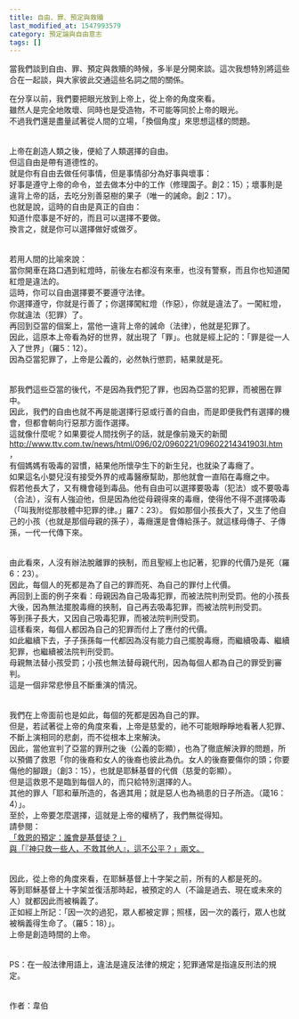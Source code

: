 ```yaml
---
title: 自由、罪、預定與救贖
last_modified_at: 1547993579
category: 預定論與自由意志
tags: []
---
```


<p>當我們談到自由、罪、預定與救贖的時候，多半是分開來談。這次我想特別將這些合在一起談，與大家彼此交通這些名詞之間的關係。 <!--more--></p><p>在分享以前，我們要把眼光放到上帝上，從上帝的角度來看。<br/>雖然人是完全地敗壞、同時也是受造物，不可能等同於上帝的眼光。<br/>不過我們還是盡量試著從人間的立場，「換個角度」來思想這樣的問題。<br/><br/><br/>上帝在創造人類之後，便給了人類選擇的自由。<br/>但這自由是帶有道德性的。<br/>就是你有自由去做任何事情，但是事情卻分為好事與壞事：<br/>好事是遵守上帝的命令，並去做本分中的工作（修理園子。創2：15）；壞事則是違背上帝的話，去吃分別善惡樹的果子（唯一的誡命。創2：17）。<br/>也就是說，這時的自由是真正的自由：<br/>知道什麼事是不好的，而且可以選擇不要做。<br/>換言之，就是你可以選擇做好或做歹。<br/><br/><br/>若用人間的比喻來說：<br/>當你開車在路口遇到紅燈時，前後左右都沒有來車，也沒有警察，而且你也知道闖紅燈是違法的。<br/>這時，你可以自由選擇要不要遵守法律。<br/>你選擇遵守，你就是行善了；你選擇闖紅燈（作惡），你就是違法了。一闖紅燈，你就違法（犯罪）了。<br/>再回到亞當的個案上，當他一違背上帝的誡命（法律），他就是犯罪了。<br/>因此，這原本上帝看為好的世界，就出現了「罪」。也就是經上記的：「罪是從一人入了世界」（羅5：12）。<br/>因為亞當犯罪了，上帝是公義的，必然執行懲罰，結果就是死。 <br/><br/><br/>那我們這些亞當的後代，不是因為我們犯了罪，也因為亞當的犯罪，而被圈在罪中。<br/>因此，我們的自由也就不再是能選擇行惡或行善的自由，而是即便我們有選擇的機會，但都會朝向行惡那方面作選擇。<br/>這就像什麼呢？如果要從人間找例子的話，就是像前幾天的新聞 <a href="http://www.ttv.com.tw/news/html/096/02/0960221/09602214341903I.htm">http://www.ttv.com.tw/news/html/096/02/0960221/09602214341903I.htm</a> ，<br/>有個媽媽有吸毒的習慣，結果他所懷孕生下的新生兒，也就染了毒癮了。<br/>如果這名小嬰兒沒有接受外界的戒毒醫療幫助，那他就會一直陷在毒癮之中。<br/>假若他長大了，又有機會碰到毒品。他有自由可以選擇要吸毒（犯法）或不要吸毒（合法），沒有人強迫他，但是因為他從母親得來的毒癮，使得他不得不選擇吸毒（「叫我附從那肢體中犯罪的律。」羅7：23）。 假如那個小孩長大了，又生了他自己的小孩（也就是那個母親的孫子），毒癮還是會傳給孫子。就這樣母傳子、子傳孫，一代一代傳下來。<br/><br/><br/>由此看來，人沒有辦法脫離罪的挾制，而且聖經上也記著，犯罪的代價乃是死（羅6：23）。<br/>因此，每個人的死都是為了自己的罪而死、為自己的罪付上代價。<br/>再回到上面的例子來看：母親因為自己吸毒犯罪，而被法院判刑受罰。他的小孩長大後，因為無法擺脫毒癮的挾制，自己再去吸毒犯罪，而被法院判刑受罰。<br/>等到孫子長大，又因自己吸毒犯罪，而被法院判刑受罰。<br/>這樣看來，每個人都因為自己的犯罪而付上了應付的代價。<br/>如此繼續下去，子子孫孫每一代都因為沒有能力自己擺脫毒癮，而繼續吸毒、繼續犯罪，也繼續被法院判刑受罰。<br/>母親無法替小孩受罰；小孩也無法替母親代刑，因為每個人都為自己的罪受到審判。<br/>這是一個非常悲慘且不斷重演的情況。 <br/><br/> <br/>我們在上帝面前也是如此，每個的死都是因為自己的罪。<br/>但是，若試著從上帝的角度來看，上帝是慈愛的，祂不可能眼睜睜地看著人犯罪、不斷上演相同的悲劇，而不從根本上來解決。<br/>因此，當他宣判了亞當的罪刑之後（公義的彰顯），也為了徹底解決罪的問題，所以預備了救恩「你的後裔和女人的後裔也彼此為仇。女人的後裔要傷你的頭；你要傷他的腳跟」（創3：15），也就是耶穌基督的代償（慈愛的彰顯）。<br/>但是這救恩不是臨到每個人的，而只給特別選擇的人。<br/>其他的罪人「耶和華所造的，各適其用；就是惡人也為禍患的日子所造。（箴16：4）」。<br/>至於，上帝要怎麼選擇，這就是上帝的權柄了，我們無從得知。 <br/>請參閱：<br/><a href="/posts/269192492">「救恩的預定：誰會是基督徒？」</a><br/><a href="/posts/269192440">與「『神只救一些人，不救其他人』，這不公平？」兩文。</a><br/><br/><br/>因此，從上帝的角度來看，在耶穌基督上十字架之前，所有的人都是死的。<br/>等到耶穌基督上十字架並復活那時起，被預定的人（不論是過去、現在或未來的人）就都因此而被稱義了。<br/>正如經上所記：「因一次的過犯，眾人都被定罪；照樣，因一次的義行，眾人也就被稱義得生命了。（羅5：18）」。<br/>上帝是創造時間的上帝。<br/><br/><br/>PS：在一般法律用語上，違法是違反法律的規定；犯罪通常是指違反刑法的規定。<br/><br/><br/>作者：韋伯<br/></p><p> </p><br/>
